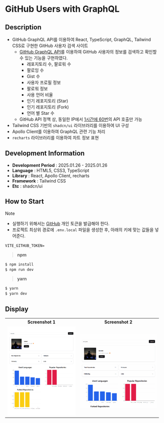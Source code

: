 # GitHub Users with GraphQL

## Description

- GitHub GraphQL API를 이용하여 React, TypeScript, GraphQL, Tailwind CSS로 구현한 GitHub 사용자 검색 사이트
  - [GitHub GraphQL API](https://docs.github.com/en/graphql/overview/explorer)를 이용하여 GitHub 사용자의 정보를 검색하고 확인할 수 있는 기능을 구현하였다.
    - 레포지토리 수, 팔로워 수
    - 팔로잉 수
    - Gist 수
    - 사용자 프로필 정보
    - 팔로워 정보
    - 사용 언어 비율
    - 인기 레포지토리 (Star)
    - 인기 레포지토리 (Fork)
    - 언어 별 Star 수
  - GitHub API 정책 상, 동일한 IP에서 <ins>1시간에 60번</ins>의 API 호출만 가능
- Tailwind CSS 기반의 `shadcn/ui` 라이브러리를 이용하여 UI 구성
- Apollo Client를 이용하여 GraphQL 관련 기능 처리
- `recharts` 라이브러리를 이용하여 차트 정보 표현

## Development Information

- **Development Period** : 2025.01.26 - 2025.01.26
- **Language** : HTML5, CSS3, TypeScript
- **Library** : React, Apollo Client, recharts
- **Framework** : Tailwind CSS
- **Etc** : shadcn/ui

## How to Start

> [!NOTE]
>
> - 실행하기 위해서는 [GitHub](https://github.com/) 개인 토큰을 발급해야 한다.
> - 프로젝트 최상위 경로에 `.env.local` 파일을 생성한 후, 아래의 키에 맞는 값들을 넣어준다.
>
> ```shell
> VITE_GITHUB_TOKEN=
> ```

> **npm**

```bash
$ npm install
$ npm run dev
```

> **yarn**

```bash
$ yarn
$ yarn dev
```

## Display

<table>
<tr>
  <th>Screenshot 1</th>
  <th>Screenshot 2</th>
</tr>
<tr>
  <td>
    <img src="./picture1.png" alt="메인 화면1"/>
  </td>
  <td>
    <img src="./picture2.gif" alt="메인 화면2"/>
  </td>
</tr>
</table>
